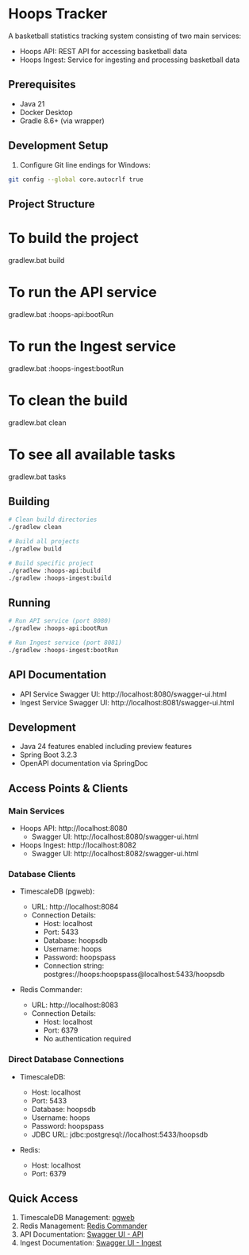 # Hoops Tracker

A basketball statistics tracking system consisting of two main services:
- Hoops API: REST API for accessing basketball data
- Hoops Ingest: Service for ingesting and processing basketball data

## Prerequisites

- Java 21
- Docker Desktop
- Gradle 8.6+ (via wrapper)

## Development Setup

1. Configure Git line endings for Windows:
```bash
git config --global core.autocrlf true
```

## Project Structure

# To build the project
gradlew.bat build

# To run the API service
gradlew.bat :hoops-api:bootRun

# To run the Ingest service
gradlew.bat :hoops-ingest:bootRun

# To clean the build
gradlew.bat clean

# To see all available tasks
gradlew.bat tasks

## Building

```bash
# Clean build directories
./gradlew clean

# Build all projects
./gradlew build

# Build specific project
./gradlew :hoops-api:build
./gradlew :hoops-ingest:build
```

## Running

```bash
# Run API service (port 8080)
./gradlew :hoops-api:bootRun

# Run Ingest service (port 8081)
./gradlew :hoops-ingest:bootRun

```

## API Documentation

- API Service Swagger UI: http://localhost:8080/swagger-ui.html
- Ingest Service Swagger UI: http://localhost:8081/swagger-ui.html

## Development

- Java 24 features enabled including preview features
- Spring Boot 3.2.3
- OpenAPI documentation via SpringDoc

## Access Points & Clients

### Main Services
- Hoops API: http://localhost:8080
  - Swagger UI: http://localhost:8080/swagger-ui.html
- Hoops Ingest: http://localhost:8082
  - Swagger UI: http://localhost:8082/swagger-ui.html

### Database Clients
- TimescaleDB (pgweb):
  - URL: http://localhost:8084
  - Connection Details:
    - Host: localhost
    - Port: 5433
    - Database: hoopsdb
    - Username: hoops
    - Password: hoopspass
    - Connection string: postgres://hoops:hoopspass@localhost:5433/hoopsdb

- Redis Commander:
  - URL: http://localhost:8083
  - Connection Details:
    - Host: localhost
    - Port: 6379
    - No authentication required

### Direct Database Connections
- TimescaleDB:
  - Host: localhost
  - Port: 5433
  - Database: hoopsdb
  - Username: hoops
  - Password: hoopspass
  - JDBC URL: jdbc:postgresql://localhost:5433/hoopsdb

- Redis:
  - Host: localhost
  - Port: 6379

## Quick Access
1. TimescaleDB Management: [pgweb](http://localhost:8084)
2. Redis Management: [Redis Commander](http://localhost:8083)
3. API Documentation: [Swagger UI - API](http://localhost:8080/swagger-ui.html)
4. Ingest Documentation: [Swagger UI - Ingest](http://localhost:8082/swagger-ui.html)
